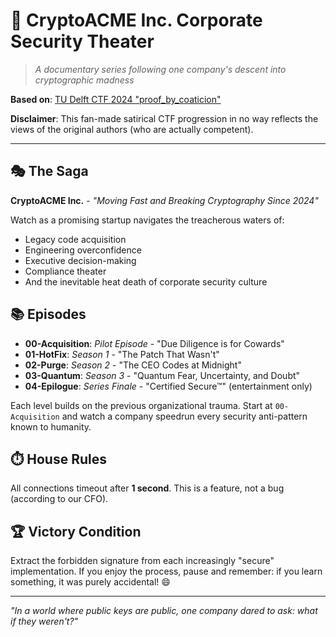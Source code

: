 # 🦝 CryptoACME Inc. Corporate Security Theater

> *A documentary series following one company's descent into cryptographic madness*

**Based on**: [TU Delft CTF 2024 "proof_by_coaticion"](https://github.com/TU-Delft-CTF-Team/tudctf-2024-challenges/blob/main/crypto/proof_by_coaticion)

**Disclaimer**: This fan-made satirical CTF progression in no way reflects the views of the original authors (who are actually competent).

---

## 🎭 The Saga

**CryptoACME Inc.** - *"Moving Fast and Breaking Cryptography Since 2024"*

Watch as a promising startup navigates the treacherous waters of:
- Legacy code acquisition
- Engineering overconfidence
- Executive decision-making
- Compliance theater
- And the inevitable heat death of corporate security culture

## 📚 Episodes

- **00-Acquisition**: *Pilot Episode* - "Due Diligence is for Cowards"
- **01-HotFix**: *Season 1* - "The Patch That Wasn't"  
- **02-Purge**: *Season 2* - "The CEO Codes at Midnight"
- **03-Quantum**: *Season 3* - "Quantum Fear, Uncertainty, and Doubt"
- **04-Epilogue**: *Series Finale* - "Certified Secure™" (entertainment only)

Each level builds on the previous organizational trauma. Start at `00-Acquisition` and watch a company speedrun every security anti-pattern known to humanity.

## ⏱️ House Rules

All connections timeout after **1 second**. This is a feature, not a bug (according to our CFO).

## 🏆 Victory Condition

Extract the forbidden signature from each increasingly "secure" implementation.
If you enjoy the process, pause and remember: if you learn something, it was purely accidental! 😄

---

*"In a world where public keys are public, one company dared to ask: what if they weren't?"*